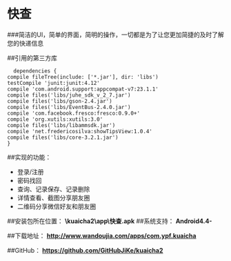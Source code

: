 # 快查

###简洁的UI，简单的界面，简明的操作，一切都是为了让您更加简捷的及时了解您的快递信息

##引用的第三方库

      dependencies {
    compile fileTree(include: ['*.jar'], dir: 'libs')
    testCompile 'junit:junit:4.12'
    compile 'com.android.support:appcompat-v7:23.1.1'
    compile files('libs/juhe_sdk_v_2_7.jar')
    compile files('libs/gson-2.4.jar')
    compile files('libs/EventBus-2.4.0.jar')
    compile 'com.facebook.fresco:fresco:0.9.0+'
    compile 'org.xutils:xutils:3.0'
    compile files('libs/libammsdk.jar')
    compile 'net.fredericosilva:showTipsView:1.0.4'
    compile files('libs/core-3.2.1.jar')
	}	
    	
##实现的功能：
* 登录/注册
* 密码找回
* 查询、记录保存、记录删除
* 详情查看、截图分享朋友圈
* 二维码分享微信好友和朋友圈 

##安装包所在位置：
**\kuaicha2\app\快查.apk**
##系统支持：
**Android4.4-**

##下载地址：
**http://www.wandoujia.com/apps/com.ypf.kuaicha**

##GitHub：
**https://github.com/GitHubJiKe/kuaicha2**
